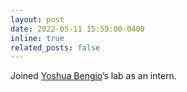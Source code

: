 ```yaml
---
layout: post
date: 2022-05-11 15:59:00-0400
inline: true
related_posts: false
---
```


Joined [Yoshua Bengio](https://yoshuabengio.org/)’s lab as an intern.
